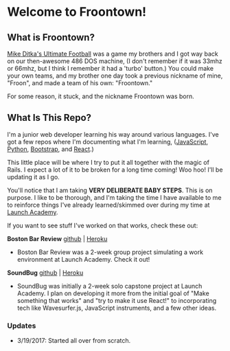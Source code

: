 # Welcome to Froontown!

## What is Froontown?
[Mike Ditka's Ultimate Football](http://www.mobygames.com/game/mike-ditka-ultimate-football) was a game my brothers and I got way back on our then-awesome 486 DOS machine, (I don't remember if it was 33mhz or 66mhz, but I think I remember it had a 'turbo' button.) You could make your own teams, and my brother one day took a previous nickname of mine, "Froon", and made a team of his own: "Froontown."

For some reason, it stuck, and the nickname Froontown was born.

## What Is This Repo?
I'm a junior web developer learning his way around various languages. I've got a few repos where I'm documenting what I'm learning, ([JavaScript](https://github.com/froontown/js-30), [Python](https://github.com/froontown/learn_python), [Bootstrap](https://github.com/froontown/learn-bootstrap), and [React](https://github.com/froontown/learn_react).)

This little place will be where I try to put it all together with the magic of Rails. I expect a lot of it to be broken for a long time coming! Woo hoo! I'll be updating it as I go.

You'll notice that I am taking **VERY DELIBERATE BABY STEPS**. This is on purpose. I like to be thorough, and I'm taking the time I have available to me to reinforce things I've already learned/skimmed over during my time at [Launch Academy](https://www.launchacademy.com/).

If you want to see stuff I've worked on that works, check these out:

**Boston Bar Review**
[github](https://github.com/aimeebachari/boston-bar-review) | [Heroku](http://boston-bar-review.herokuapp.com/)

* Boston Bar Review was a 2-week group project simulating a work environment at Launch Academy. Check it out!

**SoundBug**
[github](https://github.com/froontown/sound_bug) | [Heroku](https://soundbug.herokuapp.com/)

* SoundBug was initially a 2-week solo capstone project at Launch Academy. I plan on developing it more from the initial goal of "Make something that works" and "try to make it use React!" to incorporating tech like Wavesurfer.js, JavaScript instruments, and a few other ideas.

### Updates

* 3/19/2017: Started all over from scratch.
